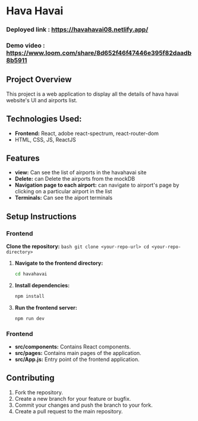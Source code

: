 # Hava Havai

### Deployed link : https://havahavai08.netlify.app/
### Demo video : https://www.loom.com/share/8d652f46f47446e395f82daadb8b5911

## Project Overview
This project is a web application to display all the details of hava havai website's UI and airports list.

## Technologies Used:
- **Frontend:** React, adobe react-spectrum, react-router-dom
- HTML, CSS, JS, ReactJS

## Features
- **view:** Can see the list of airports in the havahavai site
- **Delete:** can Delete the airports from the mockDB
- **Navigation page to each airport:** can navigate to airport's page by clicking on a particular airport in the list
- **Terminals:** Can see the aiport terminals


## Setup Instructions

### Frontend
**Clone the repository:**
    ```bash
    git clone <your-repo-url>
    cd <your-repo-directory>
    ```
1. **Navigate to the frontend directory:**
    ```bash
    cd havahavai
    ```

2. **Install dependencies:**
    ```bash
    npm install
    ```
    
3. **Run the frontend server:**
    ```bash
    npm run dev
    ```


### Frontend
- **src/components:** Contains React components.
- **src/pages:** Contains main pages of the application.
- **src/App.js:** Entry point of the frontend application.

## Contributing
1. Fork the repository.
2. Create a new branch for your feature or bugfix.
3. Commit your changes and push the branch to your fork.
4. Create a pull request to the main repository.


